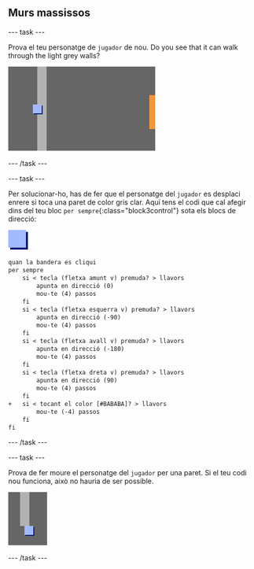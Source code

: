 ## Murs massissos

\--- task \---

Prova el teu personatge de `jugador` de nou. Do you see that it can walk through the light grey walls?

![captura de pantalla](images/world-walls.png)

\--- /task \---

\--- task \---

Per solucionar-ho, has de fer que el personatge del `jugador` es desplaci enrere si toca una paret de color gris clar. Aquí tens el codi que cal afegir dins del teu bloc `per sempre`{:class="block3control"} sota els blocs de direcció:

![jugador](images/player.png)

```blocks3
quan la bandera es cliqui
per sempre
    si < tecla (fletxa amunt v) premuda? > llavors
        apunta en direcció (0)
        mou-te (4) passos
    fi
    si < tecla (fletxa esquerra v) premuda? > llavors
        apunta en direcció (-90)
        mou-te (4) passos
    fi
    si < tecla (fletxa avall v) premuda? > llavors
        apunta en direcció (-180)
        mou-te (4) passos
    fi
    si < tecla (fletxa dreta v) premuda? > llavors
        apunta en direcció (90)
        mou-te (4) passos
    fi
+   si < tocant el color [#BABABA]? > llavors
        mou-te (-4) passos
    fi
fi
```

\--- /task \---

\--- task \---

Prova de fer moure el personatge del `jugador` per una paret. Si el teu codi nou funciona, això no hauria de ser possible.

![captura de pantalla](images/world-walls-test.png)

\--- /task \---
